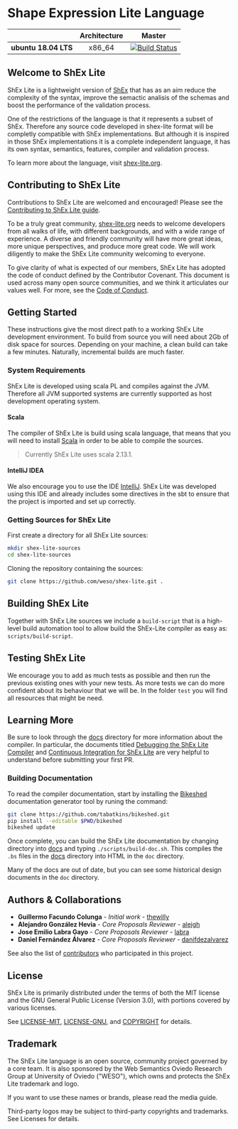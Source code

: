 # Shape Expression Lite Language

|                    | **Architecture** | **Master** |
|--------------------|:----------------:|:----------:|
|**ubuntu 18.04 LTS**|x86_64|[![Build Status](https://travis-ci.org/weso/shex-lite.svg?branch=master)](https://travis-ci.org/weso/shex-lite)|

## Welcome to ShEx Lite
ShEx Lite is a lightweight version of [ShEx](https://github.com/weso/shex-s) that has as an aim reduce the complexity of the syntax, improve the semactic analisis of the schemas and boost the performance of the validation process.

One of the restrictions of the language is that it represents a subset of ShEx. Therefore any source code developed in shex-lite format will be completly compatible with ShEx implementations. But although it is inspired in those ShEx implementations it is a complete independent language, it has its own syntax, semantics, features, compiler and validation process.

To learn more about the language, visit [shex-lite.org](https://shex-lite.org).

## Contributing to ShEx Lite
Contributions to ShEx Lite are welcomed and encouraged! Please see the [Contributing to ShEx Lite guide](https://shex-lite.org/contributing/).

To be a truly great community, [shex-lite.org](https://shex-lite.org/) needs to welcome developers from all walks of life, with different backgrounds, and with a wide range of experience. A diverse and friendly community will have more great ideas, more unique perspectives, and produce more great code. We will work diligently to make the ShEx Lite community welcoming to everyone.

To give clarity of what is expected of our members, ShEx Lite has adopted the code of conduct defined by the Contributor Covenant. This document is used across many open source communities, and we think it articulates our values well. For more, see the [Code of Conduct](https://shex-lite.org/community/#code-of-conduct).

## Getting Started
These instructions give the most direct path to a working ShEx Lite development environment. To build from source you will need about 2Gb of disk space for sources. Depending on your machine, a clean build can take a few minutes. Naturally, incremental builds are much faster.

### System Requirements
ShEx Lite is developed using scala PL and compiles against the JVM. Therefore all JVM supported systems are currently supported as host development operating system.

#### Scala
The compiler of ShEx Lite is build using scala language, that means that you will need to install [Scala](https://github.com/scala/scala) in order to be able to compile the sources.

> Currently ShEx Lite uses scala 2.13.1.

#### IntelliJ IDEA
We also encourage you to use the IDE [IntelliJ](https://www.jetbrains.com/es-es/idea/). ShEx Lite was developed using this IDE and already includes some directives in the sbt to ensure that the project is imported and set up correctly.

### Getting Sources for ShEx Lite
First create a directory for all ShEx Lite sources:
```bash
mkdir shex-lite-sources
cd shex-lite-sources
```
Cloning the repository containing the sources:
```bash
git clone https://github.com/weso/shex-lite.git .
```

## Building ShEx Lite
Together with ShEx Lite sources we include a `build-script` that is a high-level build automation tool to allow build the ShEx-Lite compiler as easy as: `scripts/build-script`.

## Testing ShEx Lite
We encourage you to add as much tests as possible and then run the previous existing ones with your new tests. As more tests we can do more confident about its behaviour that we will be. In the folder `test` you will find all resources that might be need.

## Learning More
Be sure to look through the [docs](https://github.com/weso/shex-lite/tree/master/doc) directory for more information about the compiler. In particular, the documents titled [Debugging the ShEx Lite Compiler](doc/DebuggingTheCompiler.bs) and [Continuous Integration for ShEx Lite](doc/ContinuousIntegration.bs) are very helpful to understand before submitting your first PR.

### Building Documentation
To read the compiler documentation, start by installing the [Bikeshed](https://github.com/tabatkins/bikeshed) documentation generator tool by runing the command:
```bash
git clone https://github.com/tabatkins/bikeshed.git
pip install --editable $PWD/bikeshed
bikeshed update
```
Once complete, you can build the ShEx Lite documentation by changing directory into [docs](https://github.com/weso/shex-lite/tree/master/doc) and typing `./scripts/build-doc.sh`. This compiles the `.bs` files in the [docs](https://github.com/weso/shex-lite/tree/master/doc) directory into HTML in the `doc` directory.

Many of the docs are out of date, but you can see some historical design
documents in the `doc` directory.

## Authors & Collaborations

- **Guillermo Facundo Colunga** - *Initial work* - [thewilly](https://github.com/thewilly)
- **Alejandro González Hevia** - *Core Proposals Reviewer* - [alejgh](https://github.com/alejgh)
- **Jose Emilio Labra Gayo** - *Core Proposals Reviewer* - [labra](https://github.com/labra)
- **Daniel Fernández Álvarez** - *Core Proposals Reviewer* - [danifdezalvarez](https://github.com/DaniFdezAlvarez)

See also the list of [contributors](https://github.com/weso/shex-lite/graphs/contributors) who participated in this project.

## License

ShEx Lite is primarily distributed under the terms of both the MIT license and the GNU General Public License (Version 3.0), with portions covered by various licenses.

See [LICENSE-MIT](LICENSE-MIT.md), [LICENSE-GNU](LICENSE-GNU), and [COPYRIGHT](COPYRIGHT) for details.

## Trademark
The ShEx Lite language is an open source, community project governed by a core team. It is also sponsored by the Web Semantics Oviedo Research Group at University of Oviedo ("WESO"), which owns and protects the ShEx Lite trademark and logo.

If you want to use these names or brands, please read the media guide.

Third-party logos may be subject to third-party copyrights and trademarks. See Licenses for details.
